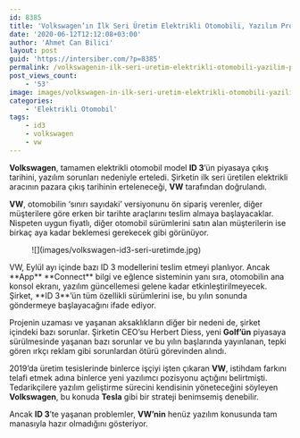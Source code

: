 ```yaml
---
id: 8385
title: 'Volkswagen’ın İlk Seri Üretim Elektrikli Otomobili, Yazılım Problemi Nedeniyle Gecikecek'
date: '2020-06-12T12:12:08+03:00'
author: 'Ahmet Can Bilici'
layout: post
guid: 'https://intersiber.com/?p=8385'
permalink: /volkswagenin-ilk-seri-uretim-elektrikli-otomobili-yazilim-problemi-nedeniyle-gecikecek/
post_views_count:
    - '53'
image: images/volkswagen-in-ilk-seri-uretim-elektrikli-otomobili-yazilim-problemi-nedeniyle-gecikecek.png
categories:
    - 'Elektrikli Otomobil'
tags:
    - id3
    - volkswagen
    - vw
---
```


**Volkswagen**, tamamen elektrikli otomobil model **ID 3**’ün piyasaya çıkış tarihini, yazılım sorunları nedeniyle erteledi. Şirketin ilk seri üretilen elektrikli aracının pazara çıkış tarihinin erteleneceği, **VW** tarafından doğrulandı.

**VW**, otomobilin ‘sınırı sayıdaki’ versiyonunu ön sipariş verenler, diğer müşterilere göre erken bir tarihte araçlarını teslim almaya başlayacaklar. Nispeten uygun fiyatlı, diğer otomobil sürümlerini satın alan müşterilerin ise birkaç aya kadar beklemesi gerekecek gibi görünüyor.

<figure class="wp-block-image size-large">![](images/volkswagen-id3-seri-uretimde.jpg)</figure>VW, Eylül ayı içinde bazı ID 3 modellerini teslim etmeyi planlıyor. Ancak **App** **Connect** bilgi ve eğlence sisteminin yanı sıra, otomobilin ana konsol ekranı, yazılım güncellemesi gelene kadar etkinleştirilmeyecek. Şirket, **ID 3**’ün tüm özellikli sürümlerini ise, bu yılın sonunda göndermeye başlayacağını ifade ediyor.

Projenin uzaması ve yaşanan aksaklıkların diğer bir nedeni de, şirket içindeki bazı sorunlar. Şirketin CEO’su Herbert Diess, yeni **Golf’ün** piyasaya sürülmesinde yaşanan bazı sorunlar ve bu yılın başlarında yayınlanan, tepki gören ırkçı reklam gibi sorunlardan ötürü görevinden alındı.

2019’da üretim tesislerinde binlerce işçiyi işten çıkaran **VW**, istihdam farkını telafi etmek adına binlerce yeni yazılımcı pozisyonu açtığını belirtmişti. Tedarikçilere yazılım geliştirme sürecini kendisinin yöneteceğini söyleyen **Volkswagen**, bu konuda **Tesla** gibi bir strateji benimsemiş denebilir.

Ancak **ID 3**’te yaşanan problemler, **VW’nin** henüz yazılım konusunda tam manasıyla hazır olmadığını gösteriyor.
